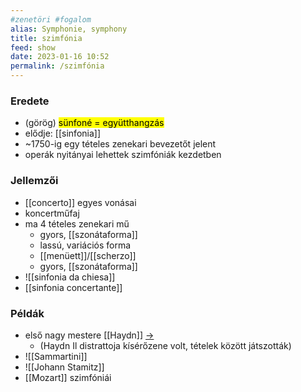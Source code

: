 ```yaml
---
#zenetöri #fogalom
alias: Symphonie, symphony
title: szimfónia
feed: show
date: 2023-01-16 10:52
permalink: /szimfónia
---
```


### Eredete

- (görög) <mark>sünfoné = együtthangzás</mark>
- elődje: [[sinfonia]]
- ~1750-ig egy tételes zenekari bevezetőt jelent
- operák nyitányai lehettek szimfóniák kezdetben

### Jellemzői

- [[concerto]] egyes vonásai
- koncertműfaj
- ma 4 tételes zenekari mű
	- gyors, [[szonátaforma]]
	- lassú, variációs forma
	- [[menüett]]/[[scherzo]]
	- gyors, [[szonátaforma]]
- ![[sinfonia da chiesa]]
- [[sinfonia concertante]]

### Példák

- első nagy mestere [[Haydn]] [->](Haydn#^szimfoniai)
	- (Haydn Il distrattoja kísérőzene volt, tételek között játszották)
- ![[Sammartini]]
- ![[Johann Stamitz]]
- [[Mozart]] szimfóniái
